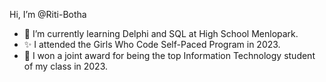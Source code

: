 Hi, I’m @Riti-Botha

- 🌱 I’m currently learning Delphi and SQL at High School Menlopark.
- ✨ I attended the Girls Who Code Self-Paced Program in 2023.
- 💚 I won a joint award for being the top Information Technology student of my class in 2023.


<!---
Riti-Botha/Riti-Botha is a ✨ special ✨ repository because its `README.md` (this file) appears on your GitHub profile.
You can click the Preview link to take a look at your changes.
--->
